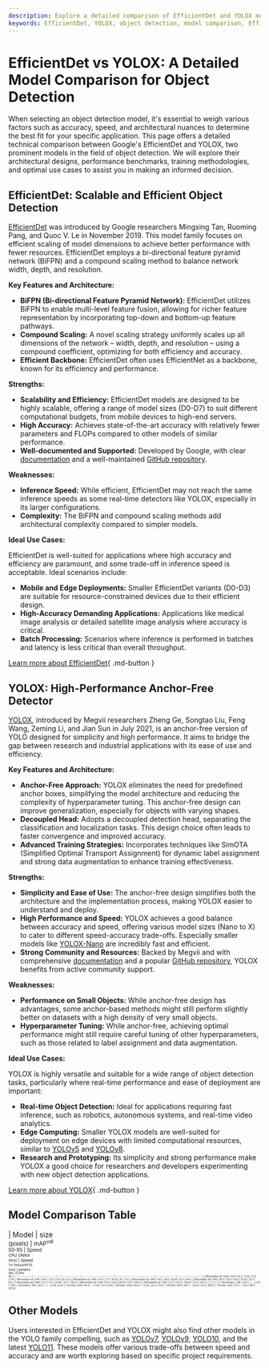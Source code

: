```yaml
---
description: Explore a detailed comparison of EfficientDet and YOLOX models. Learn about their architectures, performance, use cases, and which fits your needs best.
keywords: EfficientDet, YOLOX, object detection, model comparison, EfficientDet vs YOLOX, machine learning, computer vision, deep learning, neural networks, object detection models
---
```


# EfficientDet vs YOLOX: A Detailed Model Comparison for Object Detection

When selecting an object detection model, it's essential to weigh various factors such as accuracy, speed, and architectural nuances to determine the best fit for your specific application. This page offers a detailed technical comparison between Google's EfficientDet and YOLOX, two prominent models in the field of object detection. We will explore their architectural designs, performance benchmarks, training methodologies, and optimal use cases to assist you in making an informed decision.

<script async src="https://cdn.jsdelivr.net/npm/chart.js@3.9.1/dist/chart.min.js"></script>
<script defer src="../../javascript/benchmark.js"></script>

<canvas id="modelComparisonChart" width="1024" height="400" active-models='["EfficientDet", "YOLOX"]'></canvas>

## EfficientDet: Scalable and Efficient Object Detection

[EfficientDet](https://github.com/google/automl/tree/master/efficientdet) was introduced by Google researchers Mingxing Tan, Ruoming Pang, and Quoc V. Le in November 2019. This model family focuses on efficient scaling of model dimensions to achieve better performance with fewer resources. EfficientDet employs a bi-directional feature pyramid network (BiFPN) and a compound scaling method to balance network width, depth, and resolution.

**Key Features and Architecture:**

- **BiFPN (Bi-directional Feature Pyramid Network):** EfficientDet utilizes BiFPN to enable multi-level feature fusion, allowing for richer feature representation by incorporating top-down and bottom-up feature pathways.
- **Compound Scaling:** A novel scaling strategy uniformly scales up all dimensions of the network – width, depth, and resolution – using a compound coefficient, optimizing for both efficiency and accuracy.
- **Efficient Backbone:** EfficientDet often uses EfficientNet as a backbone, known for its efficiency and performance.

**Strengths:**

- **Scalability and Efficiency:** EfficientDet models are designed to be highly scalable, offering a range of model sizes (D0-D7) to suit different computational budgets, from mobile devices to high-end servers.
- **High Accuracy:** Achieves state-of-the-art accuracy with relatively fewer parameters and FLOPs compared to other models of similar performance.
- **Well-documented and Supported:** Developed by Google, with clear [documentation](https://github.com/google/automl/tree/master/efficientdet#readme) and a well-maintained [GitHub repository](https://github.com/google/automl/tree/master/efficientdet).

**Weaknesses:**

- **Inference Speed:** While efficient, EfficientDet may not reach the same inference speeds as some real-time detectors like YOLOX, especially in its larger configurations.
- **Complexity:** The BiFPN and compound scaling methods add architectural complexity compared to simpler models.

**Ideal Use Cases:**

EfficientDet is well-suited for applications where high accuracy and efficiency are paramount, and some trade-off in inference speed is acceptable. Ideal scenarios include:

- **Mobile and Edge Deployments:** Smaller EfficientDet variants (D0-D3) are suitable for resource-constrained devices due to their efficient design.
- **High-Accuracy Demanding Applications:** Applications like medical image analysis or detailed satellite image analysis where accuracy is critical.
- **Batch Processing:** Scenarios where inference is performed in batches and latency is less critical than overall throughput.

[Learn more about EfficientDet](https://github.com/google/automl/tree/master/efficientdet#readme){ .md-button }

## YOLOX: High-Performance Anchor-Free Detector

[YOLOX](https://github.com/Megvii-BaseDetection/YOLOX), introduced by Megvii researchers Zheng Ge, Songtao Liu, Feng Wang, Zeming Li, and Jian Sun in July 2021, is an anchor-free version of YOLO designed for simplicity and high performance. It aims to bridge the gap between research and industrial applications with its ease of use and efficiency.

**Key Features and Architecture:**

- **Anchor-Free Approach:** YOLOX eliminates the need for predefined anchor boxes, simplifying the model architecture and reducing the complexity of hyperparameter tuning. This anchor-free design can improve generalization, especially for objects with varying shapes.
- **Decoupled Head:** Adopts a decoupled detection head, separating the classification and localization tasks. This design choice often leads to faster convergence and improved accuracy.
- **Advanced Training Strategies:** Incorporates techniques like SimOTA (Simplified Optimal Transport Assignment) for dynamic label assignment and strong data augmentation to enhance training effectiveness.

**Strengths:**

- **Simplicity and Ease of Use:** The anchor-free design simplifies both the architecture and the implementation process, making YOLOX easier to understand and deploy.
- **High Performance and Speed:** YOLOX achieves a good balance between accuracy and speed, offering various model sizes (Nano to X) to cater to different speed-accuracy trade-offs. Especially smaller models like [YOLOX-Nano](https://docs.ultralytics.com/compare/yolov10-vs-yolox/) are incredibly fast and efficient.
- **Strong Community and Resources:** Backed by Megvii and with comprehensive [documentation](https://yolox.readthedocs.io/en/latest/) and a popular [GitHub repository](https://github.com/Megvii-BaseDetection/YOLOX), YOLOX benefits from active community support.

**Weaknesses:**

- **Performance on Small Objects:** While anchor-free design has advantages, some anchor-based methods might still perform slightly better on datasets with a high density of very small objects.
- **Hyperparameter Tuning:** While anchor-free, achieving optimal performance might still require careful tuning of other hyperparameters, such as those related to label assignment and data augmentation.

**Ideal Use Cases:**

YOLOX is highly versatile and suitable for a wide range of object detection tasks, particularly where real-time performance and ease of deployment are important:

- **Real-time Object Detection:** Ideal for applications requiring fast inference, such as robotics, autonomous systems, and real-time video analytics.
- **Edge Computing:** Smaller YOLOX models are well-suited for deployment on edge devices with limited computational resources, similar to [YOLOv5](https://docs.ultralytics.com/compare/yolov5-vs-yolox/) and [YOLOv8](https://docs.ultralytics.com/models/yolov8/).
- **Research and Prototyping:** Its simplicity and strong performance make YOLOX a good choice for researchers and developers experimenting with new object detection applications.

[Learn more about YOLOX](https://yolox.readthedocs.io/en/latest/){ .md-button }

## Model Comparison Table

| Model           | size<br><sup>(pixels) | mAP<sup>val<br>50-95 | Speed<br><sup>CPU ONNX<br>(ms) | Speed<br><sup>T4 TensorRT10<br>(ms) | params<br><sup>(M) | FLOPs<br><sup>(B) |
| --------------- | --------------------- | -------------------- | ------------------------------ | ----------------------------------- | ------------------ | ----------------- | ---- |
| EfficientDet-d0 | 640                   | 34.6                 | 10.2                           | 3.92                                | 3.9                | 2.54              |
| EfficientDet-d1 | 640                   | 40.5                 | 13.5                           | 7.31                                | 6.6                | 6.1               |
| EfficientDet-d2 | 640                   | 43.0                 | 17.7                           | 10.92                               | 8.1                | 11.0              |
| EfficientDet-d3 | 640                   | 47.5                 | 28.0                           | 19.59                               | 12.0               | 24.9              |
| EfficientDet-d4 | 640                   | 49.7                 | 42.8                           | 42.8                                | 33.55              | 20.7              | 55.2 |
| EfficientDet-d5 | 640                   | 51.5                 | 72.5                           | 67.86                               | 33.7               | 130.0             |
| EfficientDet-d6 | 640                   | 52.6                 | 92.8                           | 89.29                               | 51.9               | 226.0             |
| EfficientDet-d7 | 640                   | 53.7                 | 122.0                          | 128.07                              | 51.9               | 325.0             |
|                 |                       |                      |                                |                                     |                    |                   |
| YOLOXnano       | 416                   | 25.8                 | -                              | -                                   | 0.91               | 1.08              |
| YOLOXtiny       | 416                   | 32.8                 | -                              | -                                   | 5.06               | 6.45              |
| YOLOXs          | 640                   | 40.5                 | -                              | 2.56                                | 9.0                | 26.8              |
| YOLOXm          | 640                   | 46.9                 | -                              | 5.43                                | 25.3               | 73.8              |
| YOLOXl          | 640                   | 49.7                 | -                              | 9.04                                | 54.2               | 155.6             |
| YOLOXx          | 640                   | 51.1                 | -                              | 16.1                                | 99.1               | 281.9             |

## Other Models

Users interested in EfficientDet and YOLOX might also find other models in the YOLO family compelling, such as [YOLOv7](https://docs.ultralytics.com/models/yolov7/), [YOLOv9](https://docs.ultralytics.com/models/yolov9/), [YOLO10](https://docs.ultralytics.com/models/yolov10/), and the latest [YOLO11](https://docs.ultralytics.com/models/yolo11/). These models offer various trade-offs between speed and accuracy and are worth exploring based on specific project requirements.